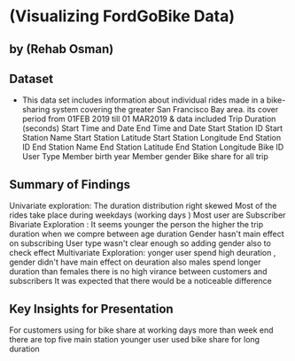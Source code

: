 # (Visualizing FordGoBike Data)
## by (Rehab Osman)


## Dataset

- This data set includes information about individual rides made in a bike-sharing system covering the greater San Francisco Bay area.
its cover period from 01FEB 2019 till 01 MAR2019 & data included 
Trip Duration (seconds)
Start Time and Date
End Time and Date
Start Station ID
Start Station Name
Start Station Latitude
Start Station Longitude
End Station ID
End Station Name
End Station Latitude
End Station Longitude
Bike ID
User Type
Member birth year
Member gender
Bike share for all trip


## Summary of Findings
Univariate exploration:
The duration distribution right skewed
Most of the rides take place during weekdays (working days )
Most user are Subscriber
Bivariate Exploration :
It seems younger the person the higher the trip duration when we compre between age duration
Gender hasn't main effect on subscribing
User type wasn't clear enough so adding gender also to check effect
Multivariate Exploration:
yonger user spend high deuration , gender didn't have main effect on deuration also males spend longer duration than females
there is no high virance between customers and subscribers
It was expected that there would be a noticeable difference

## Key Insights for Presentation

For customers using for bike share at working days more than week end 
there are top five main station 
younger user used bike share for long duration 